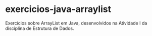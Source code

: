 # exercicios-java-arraylist
Exercícios sobre ArrayList em Java, desenvolvidos na Atividade I da disciplina de Estrutura de Dados.
